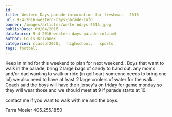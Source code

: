 ```yaml
---
id: 
title: Western Days parade information for freshman - 2016
url: 9-4-2016-western-days-parade-info
banner: /images/articles/westerndays-2016.jpeg
publishDate: 09/04/2016
dataSource: 9-4-2016-western-days-parade-info.md
author: Louis Krivanek
categories: classof2020,   highschool,   sports
tags: football
---
```

Keep in mind for this weekend to plan for next weekend..  Boys that want to walk in the parade, bring 2 large bags of candy to hand out.  any moms and/or dad wanting to walk or ride (in golf cart-someone needs to bring one lol) we also need to have at least 2 large coolers of water for the walk.  Coach said the boys will have their jersey's on friday for game monday so they will wear those and we should meet at 9 if parade starts at 10.  

contact me if you want to walk with me and the boys.


Tarra Mosier
405.255.1850